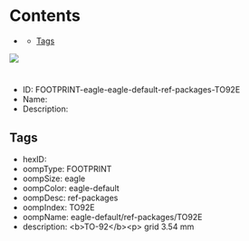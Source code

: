 



Contents
========

* [](#)
	* [Tags](#tags)
  
![][im]
# 

- ID: FOOTPRINT-eagle-eagle-default-ref-packages-TO92E
- Name: 
- Description: 

## Tags

- hexID: 
- oompType: FOOTPRINT
- oompSize: eagle
- oompColor: eagle-default
- oompDesc: ref-packages
- oompIndex: TO92E
- oompName: eagle-default/ref-packages/TO92E
- description: &lt;b&gt;TO-92&lt;/b&gt;&lt;p&gt;&#xD;
grid 3.54 mm



[im]: image.png
